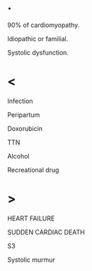 # .

90% of cardiomyopathy.

Idiopathic or familial.

Systolic dysfunction.

# <

Infection

Peripartum

Doxorubicin

TTN

Alcohol

Recreational drug

# >

HEART FAILURE

SUDDEN CARDIAC DEATH

S3

Systolic murmur
